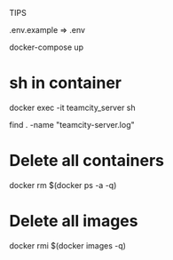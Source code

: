 TIPS

.env.example => .env

docker-compose up

# sh in container

docker exec -it teamcity_server sh

find . -name "teamcity-server.log"


# Delete all containers

docker rm $(docker ps -a -q)

# Delete all images

docker rmi $(docker images -q)
